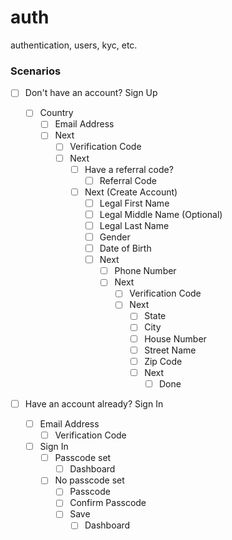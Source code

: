 # auth

authentication, users, kyc, etc.

### Scenarios

- [ ] Don't have an account? Sign Up

  - [ ] Country
    - [ ] Email Address
    - [ ] Next
      - [ ] Verification Code
      - [ ] Next
        - [ ] Have a referral code?
          - [ ] Referral Code
        - [ ] Next (Create Account)
          - [ ] Legal First Name
          - [ ] Legal Middle Name (Optional)
          - [ ] Legal Last Name
          - [ ] Gender
          - [ ] Date of Birth
          - [ ] Next
            - [ ] Phone Number
            - [ ] Next
              - [ ] Verification Code
              - [ ] Next
                - [ ] State
                - [ ] City
                - [ ] House Number
                - [ ] Street Name
                - [ ] Zip Code
                - [ ] Next
                  - [ ] Done

- [ ] Have an account already? Sign In

  - [ ] Email Address
    - [ ] Verification Code
  - [ ] Sign In
    - [ ] Passcode set
      - [ ] Dashboard
    - [ ] No passcode set
      - [ ] Passcode
      - [ ] Confirm Passcode
      - [ ] Save
        - [ ] Dashboard
